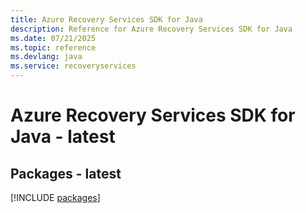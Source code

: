 ```yaml
---
title: Azure Recovery Services SDK for Java
description: Reference for Azure Recovery Services SDK for Java
ms.date: 07/21/2025
ms.topic: reference
ms.devlang: java
ms.service: recoveryservices
---
```

# Azure Recovery Services SDK for Java - latest
## Packages - latest
[!INCLUDE [packages](recovery-services-index.md)]